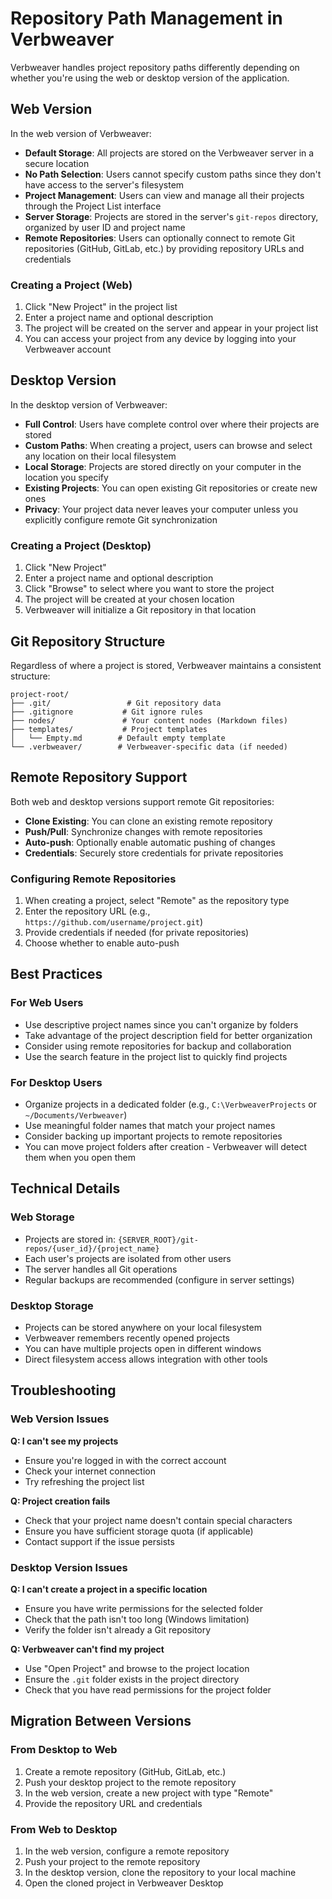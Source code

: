 # Repository Path Management in Verbweaver

Verbweaver handles project repository paths differently depending on whether you're using the web or desktop version of the application.

## Web Version

In the web version of Verbweaver:

- **Default Storage**: All projects are stored on the Verbweaver server in a secure location
- **No Path Selection**: Users cannot specify custom paths since they don't have access to the server's filesystem
- **Project Management**: Users can view and manage all their projects through the Project List interface
- **Server Storage**: Projects are stored in the server's `git-repos` directory, organized by user ID and project name
- **Remote Repositories**: Users can optionally connect to remote Git repositories (GitHub, GitLab, etc.) by providing repository URLs and credentials

### Creating a Project (Web)

1. Click "New Project" in the project list
2. Enter a project name and optional description
3. The project will be created on the server and appear in your project list
4. You can access your project from any device by logging into your Verbweaver account

## Desktop Version

In the desktop version of Verbweaver:

- **Full Control**: Users have complete control over where their projects are stored
- **Custom Paths**: When creating a project, users can browse and select any location on their local filesystem
- **Local Storage**: Projects are stored directly on your computer in the location you specify
- **Existing Projects**: You can open existing Git repositories or create new ones
- **Privacy**: Your project data never leaves your computer unless you explicitly configure remote Git synchronization

### Creating a Project (Desktop)

1. Click "New Project"
2. Enter a project name and optional description
3. Click "Browse" to select where you want to store the project
4. The project will be created at your chosen location
5. Verbweaver will initialize a Git repository in that location

## Git Repository Structure

Regardless of where a project is stored, Verbweaver maintains a consistent structure:

```
project-root/
├── .git/                 # Git repository data
├── .gitignore           # Git ignore rules
├── nodes/               # Your content nodes (Markdown files)
├── templates/           # Project templates
│   └── Empty.md        # Default empty template
└── .verbweaver/        # Verbweaver-specific data (if needed)
```

## Remote Repository Support

Both web and desktop versions support remote Git repositories:

- **Clone Existing**: You can clone an existing remote repository
- **Push/Pull**: Synchronize changes with remote repositories
- **Auto-push**: Optionally enable automatic pushing of changes
- **Credentials**: Securely store credentials for private repositories

### Configuring Remote Repositories

1. When creating a project, select "Remote" as the repository type
2. Enter the repository URL (e.g., `https://github.com/username/project.git`)
3. Provide credentials if needed (for private repositories)
4. Choose whether to enable auto-push

## Best Practices

### For Web Users

- Use descriptive project names since you can't organize by folders
- Take advantage of the project description field for better organization
- Consider using remote repositories for backup and collaboration
- Use the search feature in the project list to quickly find projects

### For Desktop Users

- Organize projects in a dedicated folder (e.g., `C:\VerbweaverProjects` or `~/Documents/Verbweaver`)
- Use meaningful folder names that match your project names
- Consider backing up important projects to remote repositories
- You can move project folders after creation - Verbweaver will detect them when you open them

## Technical Details

### Web Storage

- Projects are stored in: `{SERVER_ROOT}/git-repos/{user_id}/{project_name}`
- Each user's projects are isolated from other users
- The server handles all Git operations
- Regular backups are recommended (configure in server settings)

### Desktop Storage

- Projects can be stored anywhere on your local filesystem
- Verbweaver remembers recently opened projects
- You can have multiple projects open in different windows
- Direct filesystem access allows integration with other tools

## Troubleshooting

### Web Version Issues

**Q: I can't see my projects**
- Ensure you're logged in with the correct account
- Check your internet connection
- Try refreshing the project list

**Q: Project creation fails**
- Check that your project name doesn't contain special characters
- Ensure you have sufficient storage quota (if applicable)
- Contact support if the issue persists

### Desktop Version Issues

**Q: I can't create a project in a specific location**
- Ensure you have write permissions for the selected folder
- Check that the path isn't too long (Windows limitation)
- Verify the folder isn't already a Git repository

**Q: Verbweaver can't find my project**
- Use "Open Project" and browse to the project location
- Ensure the `.git` folder exists in the project directory
- Check that you have read permissions for the project folder

## Migration Between Versions

### From Desktop to Web

1. Create a remote repository (GitHub, GitLab, etc.)
2. Push your desktop project to the remote repository
3. In the web version, create a new project with type "Remote"
4. Provide the repository URL and credentials

### From Web to Desktop

1. In the web version, configure a remote repository
2. Push your project to the remote repository
3. In the desktop version, clone the repository to your local machine
4. Open the cloned project in Verbweaver Desktop 